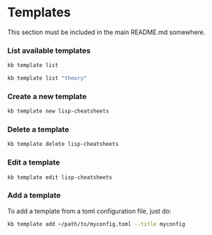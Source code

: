 # Templates

This section must be included in the main README.md
somewhere.


### List available templates

```sh
kb template list
```

```sh
kb template list "theory"
```


### Create a new template

```sh
kb template new lisp-cheatsheets
```

### Delete a template

```sh
kb template delete lisp-cheatsheets
```

### Edit a template

```sh
kb template edit lisp-cheatsheets
```

### Add a template

To add a template from a toml configuration file, just do:
```sh
kb template add ~/path/to/myconfig.toml --title myconfig
```
